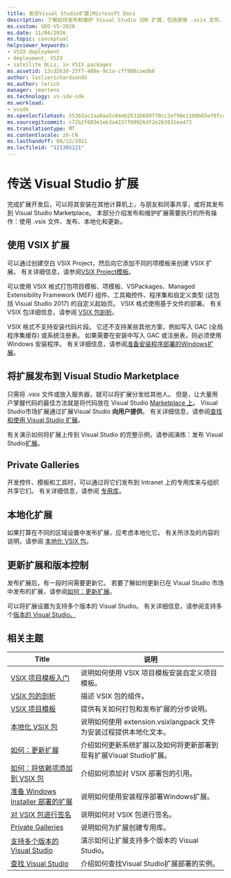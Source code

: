 ```yaml
---
title: 发货Visual Studio扩展|Microsoft Docs
description: 了解如何发布和维护 Visual Studio SDK 扩展，包括使用 .vsix 文件、发布、本地化和更新。
ms.custom: SEO-VS-2020
ms.date: 11/04/2016
ms.topic: conceptual
helpviewer_keywords:
- VSIX deployment
- deployment, VSIX
- satellite DLLs, in VSIX packages
ms.assetid: 13cd263d-25f7-488e-9c1a-cff908caedb6
author: leslierichardson95
ms.author: lerich
manager: jmartens
ms.technology: vs-ide-sdk
ms.workload:
- vssdk
ms.openlocfilehash: 55362ac1aa8aa5c04eb2631b689f70cc2ef98e1100b65ef0fcc63da1bf5b8e5b
ms.sourcegitcommit: c72b2f603e1eb3a4157f00926df2e263831ea472
ms.translationtype: MT
ms.contentlocale: zh-CN
ms.lasthandoff: 08/12/2021
ms.locfileid: "121305121"
---
```

# <a name="shipping-visual-studio-extensions"></a>传送 Visual Studio 扩展
完成扩展开发后，可以将其安装在其他计算机上，与朋友和同事共享，或将其发布到 Visual Studio Marketplace。 本部分介绍发布和维护扩展需要执行的所有操作：使用 .vsix 文件、发布、本地化和更新。

## <a name="working-with-vsix-extensions"></a>使用 VSIX 扩展
 可以通过创建空白 VSIX Project，然后向它添加不同的项模板来创建 VSIX 扩展。 有关详细信息，请参阅[VSIX Project模板](../extensibility/vsix-project-template.md)。

 可以使用 VSIX 格式打包项目模板、项模板、VSPackages、Managed Extensibility Framework (MEF) 组件、工具箱控件、程序集和自定义类型 (这包括 Visual Studio 2017) 的自定义起始页。 VSIX 格式使用基于文件的部署。 有关 VSIX 包详细信息，请参阅 [VSIX 包剖析](../extensibility/anatomy-of-a-vsix-package.md)。

 VSIX 格式不支持安装代码片段。 它还不支持某些其他方案，例如写入 GAC (全局程序集缓存) 或系统注册表。 如果需要在安装中写入 GAC 或注册表，则必须使用 Windows 安装程序。 有关详细信息，请参阅[准备安装程序部署的Windows扩展](../extensibility/preparing-extensions-for-windows-installer-deployment.md)。

## <a name="publishing-your-extension-to-the-visual-studio-marketplace"></a>将扩展发布到 Visual Studio Marketplace
 只需将 .vsix 文件或放入服务器，就可以将扩展分发给其他人。 但是，让大量用户掌握代码的最佳方法就是将代码放在 Visual Studio [Marketplace 上](https://marketplace.visualstudio.com/vs)。 Visual Studio市场扩展通过扩展Visual Studio **向用户提供**。 有关详细信息，请参阅[查找和使用 Visual Studio 扩展](../ide/finding-and-using-visual-studio-extensions.md)。

 有关演示如何将扩展上传到 Visual Studio 的完整示例，请参阅演练：发布 Visual Studio[扩展](../extensibility/walkthrough-publishing-a-visual-studio-extension.md)。

## <a name="private-galleries"></a>Private Galleries
 开发控件、模板和工具时，可以通过将它们发布到 Intranet 上的专用库来与组织共享它们。 有关详细信息，请参阅 [专用库](../extensibility/private-galleries.md)。

## <a name="localizing-your-extension"></a>本地化扩展
 如果打算在不同的区域设置中发布扩展，应考虑本地化它。 有关所涉及的内容的说明，请参阅 [本地化 VSIX 包](../extensibility/localizing-vsix-packages.md)。

## <a name="updating-and-versioning-your-extension"></a>更新扩展和版本控制
 发布扩展后，有一段时间需要更新它。 若要了解如何更新已在 Visual Studio 市场中发布的扩展，请参阅[如何：更新扩展](../extensibility/how-to-update-a-visual-studio-extension.md)。

 可以将扩展设置为支持多个版本的 Visual Studio。 有关详细信息，请参阅支持多个[版本的 Visual Studio。](../extensibility/supporting-multiple-versions-of-visual-studio.md)

## <a name="related-topics"></a>相关主题

|Title|说明|
|-----------|-----------------|
|[VSIX 项目模板入门](../extensibility/getting-started-with-the-vsix-project-template.md)|说明如何使用 VSIX 项目模板安装自定义项目模板。|
|[VSIX 包的剖析](../extensibility/anatomy-of-a-vsix-package.md)|描述 VSIX 包的组件。|
|[VSIX 项目模板](../extensibility/vsix-project-template.md)|提供有关如何打包和发布扩展的分步说明。|
|[本地化 VSIX 包](../extensibility/localizing-vsix-packages.md)|说明如何使用 extension.vsixlangpack 文件为安装过程提供本地化文本。|
|[如何：更新扩展](../extensibility/how-to-update-a-visual-studio-extension.md)|介绍如何更新系统扩展以及如何将更新部署到现有扩展Visual Studio扩展。|
|[如何：将依赖项添加到 VSIX 包](../extensibility/how-to-add-a-dependency-to-a-vsix-package.md)|介绍如何添加对 VSIX 部署包的引用。|
|[准备 Windows Installer 部署的扩展](../extensibility/preparing-extensions-for-windows-installer-deployment.md)|说明如何使用安装程序部署Windows扩展。|
|[对 VSIX 包进行签名](../extensibility/signing-vsix-packages.md)|说明如何对 VSIX 包进行签名。|
|[Private Galleries](../extensibility/private-galleries.md)|说明如何为扩展创建专用库。|
|[支持多个版本的 Visual Studio](../extensibility/supporting-multiple-versions-of-visual-studio.md)|演示如何让扩展支持多个版本的 Visual Studio。|
|[查找 Visual Studio](locating-visual-studio.md)|介绍如何查找Visual Studio扩展部署的实例。|
